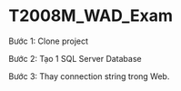 # T2008M_WAD_Exam

Bước 1: Clone project 

Bước 2: Tạo 1 SQL Server Database

Bước 3: Thay connection string trong Web.
